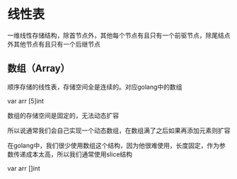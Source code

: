 # 线性表

一维线性存储结构，除首节点外，其他每个节点有且只有一个前驱节点，除尾结点外其他节点有且只有一个后继节点

## 数组（Array）

顺序存储的线性表，存储空间全是连续的。对应golang中的数组

var arr [5]int

数组的存储空间是固定的，无法动态扩容

所以说通常我们会自己实现一个动态数组，在数组满了之后如果再添加元素则扩容

在golang中，我们很少使用数组这个结构，因为他很难使用，长度固定，作为参数传递成本太高，所以我们通常使用slice结构

var arr []int

